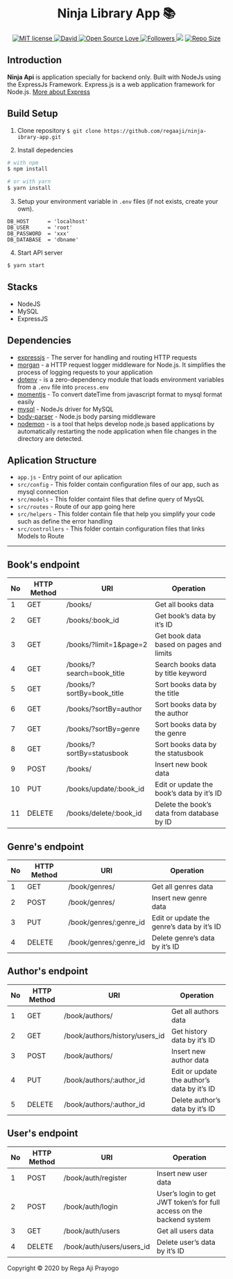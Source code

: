<h1 align="center">Ninja Library App 📚</h1>
<p align="center">
  <a href="http://opensource.org/licenses/MIT">
    <img title="MIT license" src="http://img.shields.io/badge/license-MIT-brightgreen.svg">
  </a>
    <a href="#">
    <img alt="David" src="https://img.shields.io/david/dev/iyansr/novel-library-api">
  </a>
  <a href="#">
    <img title="Open Source Love" src="https://badges.frapsoft.com/os/v1/open-source.svg?v=102">
  </a>
  <a href="https://github.com/regaaji?tab=followers">
    <img title="Followers" src="https://img.shields.io/github/followers/regaaji?style=social">
  </a>
  <a href="https://github.com/prettier/prettier"><img src="https://img.shields.io/badge/styled_with-prettier-ff69b4.svg"></a>
  <a href="#">
    <img title="Repo Size" src="https://img.shields.io/github/repo-size/regaaji/novel-library-api">
  </a>

</p>

## Introduction
<b>Ninja Api</b>  is application specially for backend only. Built with NodeJs using the ExpressJs Framework.
Express.js is a web application framework for Node.js. [More about Express](https://en.wikipedia.org/wiki/Express.js)

## Build Setup

1. Clone repository
   `$ git clone https://github.com/regaaji/ninja-ibrary-app.git`

2. Install depedencies

```bash
# with npm
$ npm install

# or with yarn
$ yarn install
```

3. Setup your environment variable in `.env` files (if not exists, create your own).

```env
DB_HOST      = 'localhost'
DB_USER      = 'root'
DB_PASSWORD  = 'xxx'
DB_DATABASE  = 'dbname'
```

4. Start API server

```bash
$ yarn start
```

## Stacks

- NodeJS
- MySQL
- ExpressJS

## Dependencies

- [expressjs](https://www.npmjs.com/package/express) - The server for handling and routing HTTP requests
- [morgan](https://www.npmjs.com/package/morgan) - a HTTP request logger middleware for Node.js. It simplifies the process of logging requests to your application
- [dotenv](https://www.npmjs.com/package/dotenv) - is a zero-dependency module that loads environment variables from a `.env` file into `process.env`
- [momentjs](https://www.npmjs.com/package/moment) - To convert dateTime from javascript format to mysql format easily
- [mysql](https://www.npmjs.com/package/mysql) - NodeJs driver for MySQL
- [body-parser](https://www.npmjs.com/package/body-parser) - Node.js body parsing middleware
- [nodemon](https://www.npmjs.com/package/nodemon) - is a tool that helps develop node.js based applications by automatically restarting the node application when file changes in the directory are detected.

## Aplication Structure

- `app.js` - Entry point of our aplication
- `src/config` - This folder contain configuration files of our app, such as mysql connection
- `src/models` - This folder containt files that define query of MysQL
- `src/routes` - Route of our app going here
- `src/helpers` - This folder contain file that help you simplify your code such as define the error handling
- `src/controllers` - This folder contain configuration files that links Models to Route

---


## Book's endpoint

| No  | HTTP Method | URI                                 | Operation                                  |
| --- | ----------- | ----------------------------------- | ------------------------------------------ |
| 1   | GET         | /books/                             | Get all books data                         |
| 2   | GET         | /books/:book_id                     | Get book’s data by it’s ID                 |
| 3   | GET         | /books/?limit=1&page=2              | Get book data based on pages and limits    |
| 4   | GET         | /books/?search=book_title           | Search books data by title keyword         |
| 5   | GET         | /books/?sortBy=book_title           | Sort books data by the title               |
| 6   | GET         | /books/?sortBy=author               | Sort books data by the author              |
| 7   | GET         | /books/?sortBy=genre                | Sort books data by the genre               |
| 8   | GET         | /books/?sortBy=statusbook           | Sort books data by the statusbook          |
| 9   | POST        | /books/                             | Insert new book data                       |
| 10  | PUT         | /books/update/:book_id              | Edit or update the book’s data by it’s ID  |
| 11  | DELETE      | /books/delete/:book_id              | Delete the book’s data from database by ID |



## Genre's endpoint

| No  | HTTP Method | URI                             | Operation                                  |
| --- | ----------- | ------------------------------- | ------------------------------------------ |
| 1   | GET         | /book/genres/                   | Get all genres data                        |
| 2   | POST        | /book/genres/                   | Insert new genre data                      |
| 3   | PUT         | /book/genres/:genre_id          | Edit or update the genre’s data by it’s ID |
| 4   | DELETE      | /book/genres/:genre_id          | Delete genre’s data by it’s ID             |



## Author's endpoint

| No  | HTTP Method | URI                             | Operation                                  |
| --- | ----------- | ------------------------------- | ------------------------------------------ |
| 1   | GET         | /book/authors/                  | Get all authors data                       |
| 2   | GET         | /book/authors/history/users_id  | Get history data by it’s ID                |
| 3   | POST        | /book/authors/                  | Insert new author data                      |
| 4   | PUT         | /book/authors/:author_id        | Edit or update the author’s data by it’s ID |
| 5   | DELETE      | /book/authors/:author_id        | Delete author’s data by it’s ID             |



## User's endpoint

| No  | HTTP Method | URI                       | Operation                                                             |
| --- | ----------- | ----------------------    | --------------------------------------------------------------------- |
| 1   | POST        | /book/auth/register       | Insert new user data                                                  |
| 2   | POST        | /book/auth/login          | User’s login to get JWT token’s for full access on the backend system |
| 3   | GET         | /book/auth/users          | Get all users data                                                    |
| 4   | DELETE      | /book/auth/users/users_id | Delete user’s data by it’s ID                                        |



Copyright © 2020 by Rega Aji Prayogo
